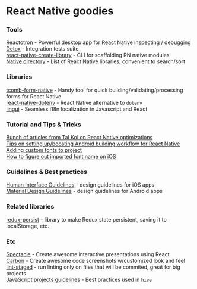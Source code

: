 # React Native goodies

### Tools
[Reactotron](https://github.com/infinitered/reactotron) - Powerful desktop app for React Native inspecting / debugging  
[Detox](https://github.com/wix/detox) - Integration tests suite  
[react-native-create-library](https://github.com/frostney/react-native-create-library) - CLI for scaffolding RN native modules  
[Native directory](https://native.directory/) - List of React Native libraries, convenient to search/sort  

### Libraries
[tcomb-form-native](https://github.com/gcanti/tcomb-form-native) - Handy tool for quick building/validating/processing forms for React Native  
[react-native-dotenv](https://github.com/zetachang/react-native-dotenv) - React Native alternative to `dotenv`  
[lingui](https://github.com/lingui/js-lingui) - Seamless i18n localization in Javascript and React  

### Tutorial and Tips & Tricks
[Bunch of articles from Tal Kol on React Native optimizations](https://medium.com/@talkol)  
[Tips on setting up/boosting Android building workflow for React Native](https://medium.com/@paterw00t_17915/android-react-native-fastlane-working-with-multiple-build-types-a9a6641c5704)  
[Adding custom fonts to project](https://medium.com/react-native-training/react-native-custom-fonts-ccc9aacf9e5e)  
[How to figure out imported font name on iOS](https://stackoverflow.com/a/41636431/7126059)  

### Guidelines & Best practices
[Human Interface Guidelines](https://developer.apple.com/ios/human-interface-guidelines/) - design guidelines for iOS apps  
[Material Design Guidelines](https://material.io/guidelines/) - design guidelines for Android apps  

### Related libraries
[redux-persist](https://github.com/rt2zz/redux-persist#basic-usage) - library to make Redux state persistent, saving it to localStorage, etc.  

### Etc
[Spectacle](https://github.com/FormidableLabs/spectacle) - Create awesome interactive presentations using React  
[Carbon](https://carbon.now.sh/) - Create awesome code screenshots w/customized look and feel  
[lint-staged](https://github.com/okonet/lint-staged) - run linting only on files that will be commited, great for big projects  
[JavaScript projects guidelines](https://github.com/wearehive/project-guidelines) - Best practices used in `hive`  
